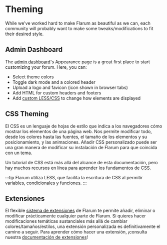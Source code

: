 # Theming

While we've worked hard to make Flarum as beautiful as we can, each community will probably want to make some tweaks/modifications to fit their desired style.

## Admin Dashboard

The [admin dashboard](../admin.md)'s Appearance page is a great first place to start customizing your forum. Here, you can:

- Select theme colors
- Toggle dark mode and a colored header
- Upload a logo and favicon (icon shown in browser tabs)
- Add HTML for custom headers and footers
- Add [custom LESS/CSS](#css-theming) to change how elements are displayed

## CSS Theming

El CSS es un lenguaje de hojas de estilo que indica a los navegadores cómo mostrar los elementos de una página web.
Nos permite modificar todo, desde los colores hasta las fuentes, el tamaño de los elementos y su posicionamiento, y las animaciones.
Añadir CSS personalizado puede ser una gran manera de modificar su instalación de Flarum para que coincida con un tema.

Un tutorial de CSS está más allá del alcance de esta documentación, pero hay muchos recursos en línea para aprender los fundamentos de CSS.

:::tip
Flarum utiliza LESS, que facilita la escritura de CSS al permitir variables, condicionales y funciones.
:::

## Extensiones

El flexible [sistema de extensiones](extensions.md) de Flarum te permite añadir, eliminar o modificar prácticamente cualquier parte de Flarum.
Si quieres hacer modificaciones temáticas sustanciales más allá de cambiar colores/tamaños/estilos, una extensión personalizada es definitivamente el camino a seguir.
Para aprender cómo hacer una extensión, ¡consulta nuestra [documentación de extensiones](extend/README.md)!